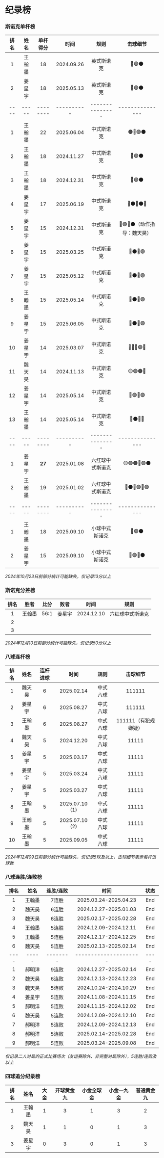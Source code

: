 # 纪录榜

### 斯诺克单杆榜

| 排名 | 姓名   | 单杆得分  |  时间      |      规则       |           击球细节            |
| :--: | :----: | :------: | :-------: | :-------------: | :--------------------------: |
| 1    | 王翰墨 | 18       | 2024.09.26 |      英式斯诺克 | 🔵🟣⚫️                      |
| 2    | 姜星宇 | 18       | 2025.05.13 |      英式斯诺克 | 🔵🟣⚫️                      |
| ---- | ----- | -------- | ---------- | --------------- | ---------------              |
| 1    | 王翰墨 | 22       | 2025.06.04 |      中式斯诺克 | 🟤🔵🟣⚫️                    |
| 2    | 王翰墨 | 18       | 2024.11.27 |      中式斯诺克 | 🔵🟣⚫️                      |
| 3    | 王翰墨 | 18       | 2024.12.31 |      中式斯诺克 | 🔵🟣⚫️                      |
| 4    | 姜星宇 | 17       | 2025.06.19 |      中式斯诺克 | 🔴⚫️🔴⚫️🔴                 |
| 5    | 姜星宇 | 15       | 2024.12.31 |      中式斯诺克 | 🔴🟣🔴⚫️（动作指导：魏天昊） |
| 6    | 姜星宇 | 15       | 2025.03.25 |      中式斯诺克 | 🔴⚫️🔴🟣                   |
| 7    | 姜星宇 | 15       | 2025.05.12 |      中式斯诺克 | 🔴⚫️🔴🟣                   |
| 8    | 王翰墨 | 15       | 2025.05.14 |      中式斯诺克 | 🔴⚫️🔴🟣                   |
| 9    | 姜星宇 | 15       | 2025.06.05 |      中式斯诺克 | 🔴⚫️🔴🟣                   |
| 10   | 姜星宇 | 14       | 2025.03.07 |      中式斯诺克 | 🔴🔵🔴🟣🔴                 |
| 11   | 魏天昊 | 14       | 2024.11.13 |      中式斯诺克 | 🟡🟢🟤🔵                   |
| 12   | 姜星宇 | 14       | 2025.05.14 |      中式斯诺克 | 🔴🟣🔴🟣                   |
| 13   | 王翰墨 | 14       | 2025.05.14 |      中式斯诺克 | 🔴⚫️🔴🔵                   |
| ---- | ----- | -------- | ---------- | --------------- | ---------------              |
| 1    | 姜星宇 | **27**   | 2025.01.08 | 六红球中式斯诺克 | 🟡🟢🟤🔵🟣⚫️              |
| 2    | 王翰墨 | 19       | 2025.01.02 | 六红球中式斯诺克 | 🔴⚫️🔴🟣🔴🟢              |
| ---- | ----- | -------- | ---------- | --------------- | ---------------              |
| 1    | 王翰墨 | 18       | 2025.09.10 |  小球中式斯诺克 | 🔵🟣⚫️                      |
| 2    | 姜星宇 | 15       | 2025.09.10 |  小球中式斯诺克 | 🔴🟣🔴⚫️                   |

*2024年10月23日前部分统计可能缺失，仅记录13分以上*

### 斯诺克分差榜

| 排名 |  胜者  | 比分  |  败者  |    时间     |      规则      |
| :--: | :----: | :--: | :----: | :--------: | :------------: |
|  1   | 王翰墨 | 56:1  | 姜星宇 | 2024.12.10 | 六红球中式斯诺克 |
|  2   |        |      |        |            |                |
|  3   |        |      |        |            |                |

*2024年12月10日前部分统计可能缺失，仅记录50分以上*

### 八球连杆榜

| 排名 | 姓名   | 连杆进球  |    时间        |  规则    |       击球细节       |
| :--: | :---: | :------: | :------------: | :------: | :-----------------: |
| 1    | 魏天昊 |  6       | 2025.02.14     | 中式八球 | 111111              |
| 2    | 姜星宇 |  6       | 2025.08.27     | 中式八球 | 111111              |
| 3    | 王翰墨 |  6       | 2025.08.27     | 中式八球 | 111111（有犯规嫌疑） |
| 4    | 魏天昊 |  5       | 2024.12.20     | 中式八球 | 11111               |
| 5    | 姜星宇 |  5       | 2025.03.17     | 中式八球 | 11111               |
| 6    | 姜星宇 |  5       | 2025.03.24     | 中式八球 | 11111               |
| 7    | 姜星宇 |  5       | 2025.03.27     | 中式八球 | 11111               |
| 8    | 王翰墨 |  5       | 2025.07.10 (1) | 中式八球 | 11111               |
| 9    | 王翰墨 |  5       | 2025.07.10 (2) | 中式八球 | 11111               |
| 10   | 王翰墨 |  5       | 2025.09.05     | 中式八球 | 11111               |

*2024年12月09日前部分统计可能缺失，仅记录5球及以上，击球细节表示每杆进球数*

### 八球连胜/连败榜

| 排名 | 姓名   | 连胜/连败 | 时间                  | 状态    |
| :--: | :---: | :------: | :-------------------: | :-----: |
|  1   | 王翰墨 |  7连胜   | 2025.03.24-2025.04.23 | End     |
|  2   | 魏天昊 |  6连胜   | 2024.12.27-2025.01.03 | End     |
|  3   | 魏天昊 |  6连胜   | 2025.02.17-2025.02.28 | End     |
|  4   | 王翰墨 |  5连胜   | 2024.12.09-2024.12.11 | End     |
|  5   | 王翰墨 |  5连胜   | 2024.12.17-2024.12.25 | End     |
|  6   | 魏天昊 |  5连胜   | 2025.02.13-2025.02.14 | End     |
| ---- | ----- | -------- | --------------------- | ----    |
|  1   | 郝明洋 |  9连败   | 2024.12.27-2025.02.14 | End     |
|  2   | 魏天昊 |  6连败   | 2024.12.13-2024.12.23 | End     |
|  3   | 魏天昊 |  5连败   | 2024.10.24-2024.10.29 | End     |
|  4   | 姜星宇 |  5连败   | 2024.11.08-2024.11.15 | End     |
|  5   | 郝明洋 |  5连败   | 2024.11.15-2024.12.02 | End     |
|  6   | 魏天昊 |  5连败   | 2024.12.09-2024.12.10 | End     |
|  7   | 郝明洋 |  5连败   | 2024.12.09-2024.12.13 | End     |
|  8   | 郝明洋 |  5连败   | 2025.02.14-2025.02.28 | End     |
|  9   | 郝明洋 |  5连败   | 2025.03.24-2025.09.08 | End     |

*仅记录二人对局的正式比赛场次（友谊赛除外、非完整对局除外），5连胜/连败及以上*

### 四球追分纪录榜

| 排名 |  姓名  | 大金 | 开球黄金九 | 小金全球金 | 小金一九金 | 普通黄金九 |
| :--: | :----: | :--: | :------: | :-------: | :-------: | :-------: |
|  1   | 王翰墨 |  1   |    3     |     1     |     3      |     2     |
|  2   | 魏天昊 |  1   |    1     |     0     |     1      |     3     |
|  3   | 姜星宇 |  0   |    3     |     0     |     1      |     3     |
